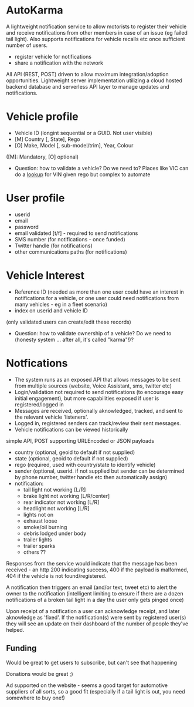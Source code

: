 AutoKarma
===

A lightweight notification service to allow motorists to register their vehicle and receive notifications from other members in case of an issue (eg failed tail light). Also supports notifications for vehicle recalls etc once sufficient number of users.

* register vehicle for notifications
* share a notification with the network

All API (REST, POST) driven to allow maximum integration/adoption opportunities. Lightweight server implementation utilizing a cloud hosted backend database and serverless API layer to manage updates and notifications.

Vehicle profile
===
* Vehicle ID (longint sequential or a GUID. Not user visible)
* [M] Country [, State], Rego
* [O] Make, Model [, sub-model/trim], Year, Colour

([M]: Mandatory, [O] optional)

* Question: how to validate a vehicle? Do we need to? Places like VIC can do a [lookup](https://www.vicroads.vic.gov.au/registration/buy-sell-or-transfer-a-vehicle/buy-a-vehicle/check-vehicle-registration/vehicle-registration-enquiry) for VIN given rego but complex to automate

User profile
===
* userid
* email
* password
* email validated [t/f] - required to send notifications
* SMS number (for notifications - once funded)
* Twitter handle (for notifications)
* other communications paths (for notifications)


Vehicle Interest
===

* Reference ID (needed as more than one user could have an interest in notifications for a vehicle, or one user could need notifications from many vehicles - eg in a fleet scenario)
* index on userid and vehicle ID

(only validated users can create/edit these records)

* Question: how to validate ownership of a vehicle? Do we need to (honesty system ... after all, it's called "karma"!)?

Notfications
====
* The system runs as an exposed API that allows messages to be sent from multiple sources (website, Voice Assistant, sms, twitter etc)
* Login/validation not required to send notifications (to encourage easy initial engagement), but more capabilities exposed if user is registered/logged in
* Messages are received, optionally aknowledged, tracked, and sent to the relevant vehicle 'listeners'.
* Logged in, registered senders can track/review their sent messages.
* Vehicle notifications can be viewed historically

simple API, POST supporting URLEncoded or JSON payloads
* country (optional, geoid to default if not supplied)
* state (optional, geoid to default if not supplied)
* rego (required, used with country/state to identify vehicle)
* sender (optional, userid. if not supplied but sender can be determined by phone number, twitter handle etc then automatically assign)
* notification:
  * tail light not working [L/R]
  * brake light not working [L/R/center]
  * rear indicator not working [L/R]
  * headlight not working [L/R]
  * lights not on
  * exhaust loose
  * smoke/oil burning
  * debris lodged under body
  * trailer lights
  * trailer sparks
  * others ??

Responses from the service would indicate that the message has been received - an http 200 indicating success, 400 if the payload is malformed, 404 if the vehicle is not found/registered.

A notification then triggers an email (and/or text, tweet etc) to alert the owner to the notification (intelligent limiting to ensure if there are a dozen notifications of a broken tail light in a day the user only gets pinged once)

Upon receipt of a notification a user can acknowledge receipt, and later aknowledge as 'fixed'.  If the notification(s) were sent by registered user(s) they will see an update on their dashboard of the number of people they've helped.

Funding
---
Would be great to get users to subscribe, but can't see that happening

Donations would be great ;)

Ad supported on the website - seems a good target for automotive suppliers of all sorts, so a good fit (especially if a tail light is out, you need somewhere to buy one!)